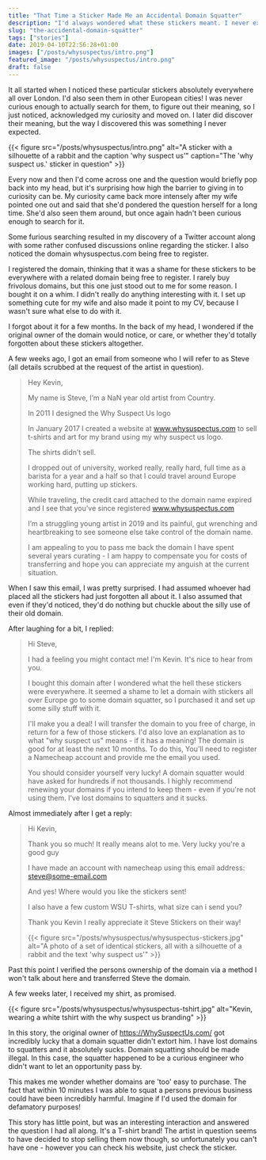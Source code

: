 ```yaml
---
title: "That Time a Sticker Made Me an Accidental Domain Squatter"
description: "I'd always wondered what these stickers meant. I never expected I'd discover this way..."
slug: "the-accidental-domain-squatter"
tags: ["stories"]
date: 2019-04-10T22:56:28+01:00
images: ["/posts/whysuspectus/intro.png"]
featured_image: "/posts/whysuspectus/intro.png"
draft: false
---
```


It all started when I noticed these particular stickers absolutely everywhere all over London. I'd also seen them in other European cities! I was never curious enough to actually search for them, to figure out their meaning, so I just noticed, acknowledged my curiosity and moved on. I later did discover their meaning, but the way I discovered this was something I never expected.

{{< figure src="/posts/whysuspectus/intro.png" alt="A sticker with a silhouette of a rabbit and the caption 'why suspect us'" caption="The 'why suspect us.' sticker in question" >}}

Every now and then I'd come across one and the question would briefly pop back into my head, but it's surprising how high the barrier to giving in to curiosity can be. My curiosity came back more intensely after my wife pointed one out and said that she'd pondered the question herself for a long time. She'd also seen them around, but once again hadn't been curious enough to search for it.

Some furious searching resulted in my discovery of a Twitter account along with some rather confused discussions online regarding the sticker. I also noticed the domain whysuspectus.com being free to register.

I registered the domain, thinking that it was a shame for these stickers to be everywhere with a related domain being free to register. I rarely buy frivolous domains, but this one just stood out to me for some reason. I bought it on a whim. I didn't really do anything interesting with it. I set up something cute for my wife and also made it point to my CV, because I wasn't sure what else to do with it.

I forgot about it for a few months. In the back of my head, I wondered if the original owner of the domain would notice, or care, or whether they'd totally forgotten about these stickers altogether.

A few weeks ago, I got an email from someone who I will refer to as Steve (all details scrubbed at the request of the artist in question).

> Hey Kevin,
>
> My name is Steve, I’m a NaN year old artist from Country.
>
> In 2011 I designed the Why Suspect Us logo
>
> In January 2017 I created a website at www.whysuspectus.com to sell t-shirts and art for my brand using my why suspect us logo.
>
> The shirts didn’t sell.
>
> I dropped out of university, worked really, really hard, full time as a barista for a year and a half so that I could travel around Europe working hard, putting up stickers.
>
> While traveling, the credit card attached to the domain name expired and I see that you’ve since registered www.whysuspectus.com
>
> I’m a struggling young artist in 2019 and its painful, gut wrenching and heartbreaking to see someone else take control of the domain name.
>
> I am appealing to you to pass me back the domain I have spent several years curating - I am happy to compensate you for costs of transferring and hope you can appreciate my anguish at the current situation.

When I saw this email, I was pretty surprised. I had assumed whoever had placed all the stickers had just forgotten all about it. I also assumed that even if they'd noticed, they'd do nothing but chuckle about the silly use of their old domain.

After laughing for a bit, I replied:

> Hi Steve,
>
> I had a feeling you might contact me! I'm Kevin. It's nice to hear from you.
>
> I bought this domain after I wondered what the hell these stickers were everywhere. It seemed a shame to let a domain with stickers all over Europe go to some domain squatter, so I purchased it and set up some silly stuff with it.
>
> I'll make you a deal! I will transfer the domain to you free of charge, in return for a few of those stickers. I'd also love an explanation as to what "why suspect us" means - if it has a meaning! The domain is good for at least the next 10 months. To do this, You'll need to register a Namecheap account and provide me the email you used.
>
> You should consider yourself very lucky! A domain squatter would have asked for hundreds if not thousands. I highly recommend renewing your domains if you intend to keep them - even if you're not using them. I've lost domains to squatters and it sucks.

Almost immediately after I get a reply:

> Hi Kevin,
>
> Thank you so much! It really means alot to me. Very lucky you're a good guy
>
> I have made an account with namecheap using this email address: steve@some-email.com
>
> And yes! Where would you like the stickers sent!
>
> I also have a few custom WSU T-shirts, what size can i send you?
>
> Thank you Kevin I really appreciate it
> Steve
> Stickers on their way!
>
> {{< figure src="/posts/whysuspectus/whysuspectus-stickers.jpg" alt="A photo of a set of identical stickers, all with a silhouette of a rabbit and the text 'why suspect us'" >}}

Past this point I verified the persons ownership of the domain via a method I won't talk about here and transferred Steve the domain.

A few weeks later, I received my shirt, as promised.

{{< figure src="/posts/whysuspectus/whysuspectus-tshirt.jpg" alt="Kevin, wearing a white tshirt with the why suspect us branding" >}}

In this story, the original owner of https://WhySuspectUs.com/ got incredibly lucky that a domain squatter didn't extort him. I have lost domains to squatters and it absolutely sucks. Domain squatting should be made illegal. In this case, the squatter happened to be a curious engineer who didn't want to let an opportunity pass by.

This makes me wonder whether domains are 'too' easy to purchase. The fact that within 10 minutes I was able to squat a persons previous business could have been incredibly harmful. Imagine if I'd used the domain for defamatory purposes!

This story has little point, but was an interesting interaction and answered the question I had all along. It's a T-shirt brand! The artist in question seems to have decided to stop selling them now though, so unfortunately you can't have one - however you can check his website, just check the sticker.
